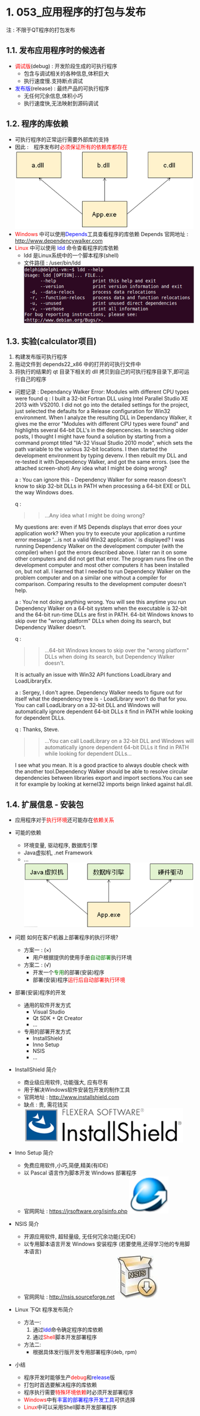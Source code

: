 # 1. 053_应用程序的打包与发布
注 : 不限于QT程序的打包发布

## 1.1. 发布应用程序时的候选者
- <font color = red>调试版</font>(debug) : 开发阶段生成的可执行程序
    - 包含与调试相关的各种信息,体积巨大
    - 执行速度慢.支持断点调试
- <font color = blue>发布版</font>(release) : 最终产品的可执行程序
    - 无任何冗余信息,体积小巧
    - 执行速度快,无法映射到源码调试

## 1.2. 程序的库依赖
- 可执行程序的正常运行需要外部库的支持
- 因此 :　程序发布时<font color = red>必须保证所有的依赖库都存在</font>
    ![](vx_images/053_1.png)
- <font color = red>Windows</font> 中可以使用<font color = blue>Depends</font>工具查看程序的库依赖
    Depends 官网地址 : http://www.dependencywalker.com
- <font color = red>Linux</font> 中可以使用 <font color = blue>ldd</font> 命令查看程序的库依赖
    - ldd 是Linux系统中的一个脚本程序(shell)
    - 文件路径 : /user/bin/ldd
    ![](vx_images/053_2.png)

## 1.3. 实验(calculator项目)
1. 构建发布版可执行程序
2. 拖动文件到 depends22_x86 中的打开的可执行文件中
3. 将执行的结果的 qt 目录下相关的 dll 拷贝到自己的可执行程序目录下,即可运行自己的程序

- 问题记录 : Dependancy Walker Error: Modules with different CPU types were found
    q :
    I built a 32-bit Fortran DLL using Intel Parallel Studio XE 2013 with VS2010.  I did not go into the detailed settings for the project, just selected the defaults for a Release configuration for Win32 environment.  When I analyze the resulting DLL in Dependancy Walker, it gives me the error "Modules with different CPU types were found" and highlights several 64-bit DLL's in the depencencies.  In searching older posts, I thought I might have found a solution by starting from a command prompt titled "IA-32 Visual Studio 2010 mode", which sets the path variable to the various 32-bit locations.  I then started the development environment by typing devenv.  I then rebuilt my DLL and re-tested it with Dependency Walker, and got the same errors.  (see the attached screen-shot)
    Any idea what I might be doing wrong?

    a :
    You can ignore this - Dependency Walker for some reason doesn't know to skip 32-bit DLLs in PATH when processing a 64-bit EXE or DLL the way Windows does.

    q :
    >>...Any idea what I might be doing wrong?

    My questions are: even if MS Depends displays that error does your application work? When you try to execute your application a runtime error message '...is not a valid Win32 application.' is displayed?
    I was running Dependency Walker on the development computer (with the compiler) when I got the errors described above.  I later ran it on some other computers and did not get that error.  The program runs fine on the development computer and most other computers it has been installed on, but not all.  I learned that I needed to run Dependency Walker on the problem computer and on a similar one without a compiler for comparison.  Comparing results to the development computer doesn't help.

    a :
    You're not doing anything wrong. You will see this anytime you run Dependency Walker on a 64-bit system when the executable is 32-bit and the 64-bit run-time DLLs are first in PATH. 64-bit Windows knows to skip over the "wrong platform" DLLs when doing its search, but Dependency Walker doesn't.

    q :
    >>...64-bit Windows knows to skip over the "wrong platform" DLLs when doing its search, but Dependency Walker doesn't.

    It is actually an issue with Win32 API functions LoadLibrary and LoadLibraryEx.

    a :
    Sergey, I don't agree. Dependency Walker needs to figure out for itself what the dependency tree is - LoadLibrary won't do that for you. You can call LoadLibrary on a 32-bit DLL and Windows will automatically ignore dependent 64-bit DLLs it find in PATH while looking for dependent DLLs.

    q :
    Thanks, Steve.
    >>...You can call LoadLibrary on a 32-bit DLL and Windows will automatically ignore dependent 64-bit DLLs it find
    >>in PATH while looking for dependent DLLs...

    I see what you mean.
    It is a good practice to always double check with the another tool.Dependency Walker should be able to resolve circular dependencies between libraries export and import sections.You can see it for example by looking at kernel32 imports beign linked against hal.dll.

## 1.4. 扩展信息 - 安装包
- 应用程序对于<font color=red>执行环境</font>还可能存在<font color=red>依赖关系</font>
- 可能的依赖
    - 环境变量, 驱动程序, 数据库引擎
    - Java虚拟机, .net Framework
    - ...
    ![](vx_images/053_3.png)

- 问题
    如何在客户机器上部署程序的执行环境?
    - 方案一 : (×)
        - 用户根据提供的使用手册<font color=green>自动部署</font>执行环境
    - 方案二 : (√)
        - 开发一个<font color=green>专用</font>的部署(安装)程序
        - 部署(安装)程序<font color=red>运行后自动部署执行环境</font>

- 部署(安装)程序的开发
    - 通用的软件开发方式
        - Visual Studio
        - Qt SDK + Qt Creator
        - ...
    - 专用的部署开发方式
        - InstallShield
        - Inno Setup
        - NSIS
        - ...

- InstallShield 简介
    - 商业级应用软件, 功能强大, 应有尽有
    - 用于解决Windows软件安装包开发的制作工具
    - 官网地址 : http://www.installshield.com
    - 缺点 : 贵, 需花钱买
    ![](vx_images/053_4.png)

- Inno Setup 简介
    - 免费应用软件,小巧,简便,精美(有IDE)
    - 以 Pascal 语言作为脚本开发 Windows 部署程序
    - 官网网址 : https://jrsoftware.org/isinfo.php
    ![](vx_images/053_5.png)

- NSIS 简介
    - 开源应用软件, 超轻量级, 无任何冗余功能(无IDE)
    - 以专用脚本语言开发 Windows 安装程序 (若要使用,还得学习他的专用脚本语言)
    - 官网网址 : http://nsis.sourceforge.net
    ![](vx_images/053_6.png)

- Linux 下Qt 程序发布简介
    - 方法一:
        1. 通过<font color=blue>ldd</font>命令确定程序的库依赖
        2. 通过<font color=red>Shell</font>脚本开发部署程序
    - 方法二:
        - 根据具体发行版开发专用部署程序(deb, rpm)


- 小结
    - 程序开发时能够生产<font color=red>debug</font>和<font color=blue>release</font>版
    - 打包时首选要解决程序的库依赖
    - 程序执行需要<font color=red>特殊环境依赖</font>时必须开发部署程序
    - <font color=red>Windows</font>中有<font color=blue>丰富的部署程序开发工具</font>可供选择
    - <font color=red>Linux</font>中可以采用Shell脚本开发部署程序